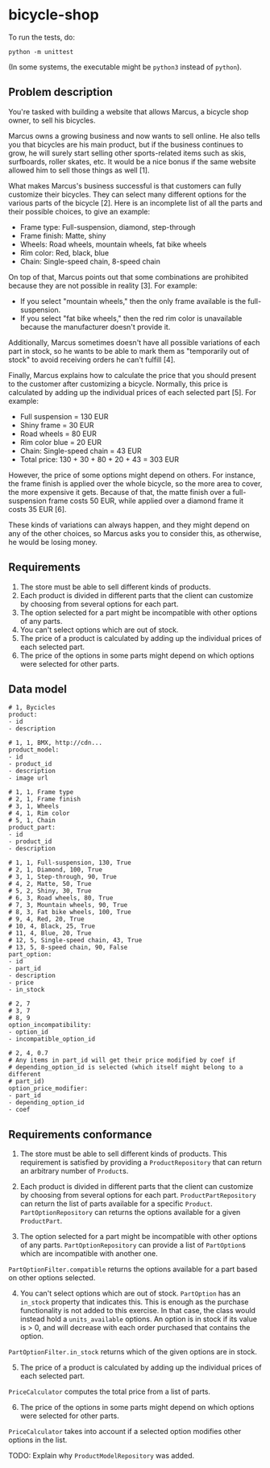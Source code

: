 # bicycle-shop

To run the tests, do:

```shell
python -m unittest
```

(In some systems, the executable might be `python3` instead of `python`).

## Problem description

You're tasked with building a website that allows Marcus, a bicycle shop owner, to sell his bicycles.

Marcus owns a growing business and now wants to sell online. He also tells you that bicycles are his main product, but if the business continues to grow, he will surely start selling other sports-related items such as skis, surfboards, roller skates, etc. It would be a nice bonus if the same website allowed him to sell those things as well [1].

What makes Marcus's business successful is that customers can fully customize their bicycles. They can select many different options for the various parts of the bicycle [2]. Here is an incomplete list of all the parts and their possible choices, to give an example:

* Frame type: Full-suspension, diamond, step-through
* Frame finish: Matte, shiny
* Wheels: Road wheels, mountain wheels, fat bike wheels
* Rim color: Red, black, blue
* Chain: Single-speed chain, 8-speed chain

On top of that, Marcus points out that some combinations are prohibited because they are not possible in reality [3]. For example:

* If you select "mountain wheels," then the only frame available is the full-suspension.
* If you select "fat bike wheels," then the red rim color is unavailable because the manufacturer doesn't provide it.

Additionally, Marcus sometimes doesn't have all possible variations of each part in stock, so he wants to be able to mark them as "temporarily out of stock" to avoid receiving orders he can't fulfill [4].

Finally, Marcus explains how to calculate the price that you should present to the customer after customizing a bicycle. Normally, this price is calculated by adding up the individual prices of each selected part [5]. For example:

* Full suspension = 130 EUR
* Shiny frame = 30 EUR
* Road wheels = 80 EUR
* Rim color blue = 20 EUR
* Chain: Single-speed chain = 43 EUR
* Total price: 130 + 30 + 80 + 20 + 43 = 303 EUR

However, the price of some options might depend on others. For instance, the frame finish is applied over the whole bicycle, so the more area to cover, the more expensive it gets. Because of that, the matte finish over a full-suspension frame costs 50 EUR, while applied over a diamond frame it costs 35 EUR [6].

These kinds of variations can always happen, and they might depend on any of the other choices, so Marcus asks you to consider this, as otherwise, he would be losing money.

## Requirements

1. The store must be able to sell different kinds of products.
2. Each product is divided in different parts that the client can customize by choosing from several options for each part.
3. The option selected for a part might be incompatible with other options of any parts.
4. You can't select options which are out of stock.
5. The price of a product is calculated by adding up the individual prices of each selected part.
6. The price of the options in some parts might depend on which options were selected for other parts.

## Data model

```
# 1, Bycicles
product:
- id
- description

# 1, 1, BMX, http://cdn...
product_model:
- id
- product_id
- description
- image url

# 1, 1, Frame type
# 2, 1, Frame finish
# 3, 1, Wheels
# 4, 1, Rim color
# 5, 1, Chain
product_part:
- id
- product_id
- description

# 1, 1, Full-suspension, 130, True
# 2, 1, Diamond, 100, True
# 3, 1, Step-through, 90, True
# 4, 2, Matte, 50, True
# 5, 2, Shiny, 30, True
# 6, 3, Road wheels, 80, True
# 7, 3, Mountain wheels, 90, True
# 8, 3, Fat bike wheels, 100, True
# 9, 4, Red, 20, True
# 10, 4, Black, 25, True
# 11, 4, Blue, 20, True
# 12, 5, Single-speed chain, 43, True
# 13, 5, 8-speed chain, 90, False
part_option:
- id
- part_id
- description
- price
- in_stock

# 2, 7
# 3, 7
# 8, 9
option_incompatibility:
- option_id
- incompatible_option_id

# 2, 4, 0.7
# Any items in part_id will get their price modified by coef if
# depending_option_id is selected (which itself might belong to a different
# part_id)
option_price_modifier:
- part_id
- depending_option_id
- coef
```

## Requirements conformance

1. The store must be able to sell different kinds of products.
This requirement is satisfied by providing a `ProductRepository` that can
return an arbitrary number of `Product`s.

2. Each product is divided in different parts that the client can customize by choosing from several options for each part.
`ProductPartRepository` can return the list of parts available for a specific `Product`. `PartOptionRepository` can returns the options available for a given `ProductPart`.

3. The option selected for a part might be incompatible with other options of any parts.
`PartOptionRepository` can provide a list of `PartOption`s which are incompatible with another one.

`PartOptionFilter.compatible` returns the options available for a part based on other options selected.

4. You can't select options which are out of stock.
`PartOption` has an `in_stock` property that indicates this. This is enough as the purchase functionality is not added to this exercise. In that case, the class would instead hold a `units_available` options. An option is in stock if its value is > 0, and will decrease with each order purchased that contains the option.

`PartOptionFilter.in_stock` returns which of the given options are in stock.

5. The price of a product is calculated by adding up the individual prices of each selected part.

`PriceCalculator` computes the total price from a list of parts.

6. The price of the options in some parts might depend on which options were selected for other parts.

`PriceCalculator` takes into account if a selected option modifies other options in the list.

TODO: Explain why `ProductModelRepository` was added.
